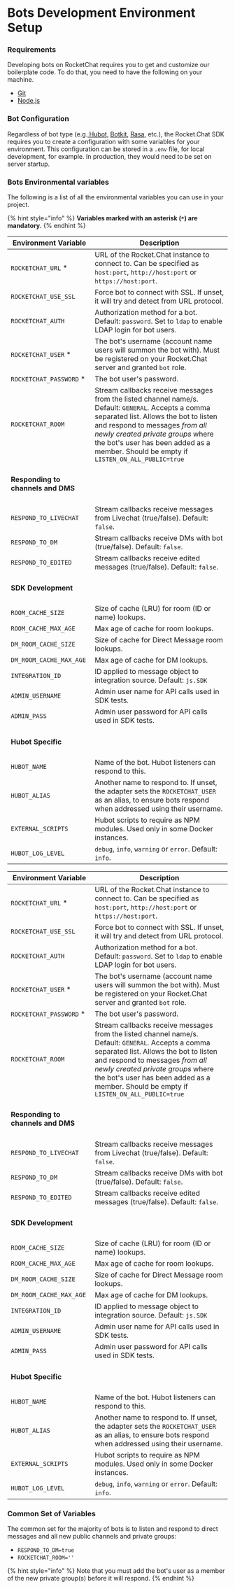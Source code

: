 # Bots Development Environment Setup

### Requirements

Developing bots on RocketChat requires you to get and customize our boilerplate code. To do that, you need to have the following on your machine.

* [Git](http://git-scm.com/book/en/v2/Getting-Started-Installing-Git)
* [Node.js](https://nodejs.org)

### Bot Configuration

Regardless of bot type (e.g.[ Hubot](creating-your-own-bot-from-scratch/develop-a-hubot-bot.md), [Botkit](creating-your-own-bot-from-scratch/develop-a-botkit-bot.md), [Rasa](creating-your-own-bot-from-scratch/develop-a-rasa-bot.md), etc.), the Rocket.Chat SDK requires you to create a configuration with some variables for your environment. This configuration can be stored in a `.env` file, for local development, for example. In production, they would need to be set on server startup.

### Bots Environmental variables

The following is a list of all the environmental variables you can use in your project.

{% hint style="info" %}
**Variables marked with an asterisk (`*`) are mandatory.**
{% endhint %}

| Environment Variable                                     | Description                                                                                                                                                                                                                                                                                                    |
| -------------------------------------------------------- | -------------------------------------------------------------------------------------------------------------------------------------------------------------------------------------------------------------------------------------------------------------------------------------------------------------- |
| `ROCKETCHAT_URL` \*                                      | URL of the Rocket.Chat instance to connect to. Can be specified as `host:port`, `http://host:port` or `https://host:port`.                                                                                                                                                                                     |
| `ROCKETCHAT_USE_SSL`                                     | Force bot to connect with SSL. If unset, it will try and detect from URL protocol.                                                                                                                                                                                                                             |
| `ROCKETCHAT_AUTH`                                        | Authorization method for a bot. Default: `password`. Set to `ldap` to enable LDAP login for bot users.                                                                                                                                                                                                         |
| `ROCKETCHAT_USER` \*                                     | The bot's username (account name users will summon the bot with). Must be registered on your Rocket.Chat server and granted `bot` role.                                                                                                                                                                        |
| `ROCKETCHAT_PASSWORD` \*                                 | The bot user's password.                                                                                                                                                                                                                                                                                       |
| `ROCKETCHAT_ROOM`                                        | Stream callbacks receive messages from the listed channel name/s. Default: `GENERAL`. Accepts a comma separated list. Allows the bot to listen and respond to messages _from all newly created private groups_ where the bot's user has been added as a member. Should be empty if `LISTEN_ON_ALL_PUBLIC=true` |
| <h4><strong>Responding to channels and DMS</strong></h4> |                                                                                                                                                                                                                                                                                                                |
| `RESPOND_TO_LIVECHAT`                                    | Stream callbacks receive messages from Livechat (true/false). Default: `false`.                                                                                                                                                                                                                                |
| `RESPOND_TO_DM`                                          | Stream callbacks receive DMs with bot (true/false). Default: `false`.                                                                                                                                                                                                                                          |
| `RESPOND_TO_EDITED`                                      | Stream callbacks receive edited messages (true/false). Default: `false`.                                                                                                                                                                                                                                       |
| <h4><strong>SDK Development</strong></h4>                |                                                                                                                                                                                                                                                                                                                |
| `ROOM_CACHE_SIZE`                                        | Size of cache (LRU) for room (ID or name) lookups.                                                                                                                                                                                                                                                             |
| `ROOM_CACHE_MAX_AGE`                                     | Max age of cache for room lookups.                                                                                                                                                                                                                                                                             |
| `DM_ROOM_CACHE_SIZE`                                     | Size of cache for Direct Message room lookups.                                                                                                                                                                                                                                                                 |
| `DM_ROOM_CACHE_MAX_AGE`                                  | Max age of cache for DM lookups.                                                                                                                                                                                                                                                                               |
| `INTEGRATION_ID`                                         | ID applied to message object to integration source. Default: `js.SDK`                                                                                                                                                                                                                                          |
| `ADMIN_USERNAME`                                         | Admin user name for API calls used in SDK tests.                                                                                                                                                                                                                                                               |
| `ADMIN_PASS`                                             | Admin user password for API calls used in SDK tests.                                                                                                                                                                                                                                                           |
| <h4><strong>Hubot Specific</strong></h4>                 |                                                                                                                                                                                                                                                                                                                |
| `HUBOT_NAME`                                             | Name of the bot. Hubot listeners can respond to this.                                                                                                                                                                                                                                                          |
| `HUBOT_ALIAS`                                            | Another name to respond to. If unset, the adapter sets the `ROCKETCHAT_USER` as an alias, to ensure bots respond when addressed using their username.                                                                                                                                                          |
| `EXTERNAL_SCRIPTS`                                       | Hubot scripts to require as NPM modules. Used only in some Docker instances.                                                                                                                                                                                                                                   |
| `HUBOT_LOG_LEVEL`                                        | `debug`, `info`, `warning` or `error`. Default: `info`.                                                                                                                                                                                                                                                        |

| Environment Variable                                     | Description                                                                                                                                                                                                                                                                                                    |
| -------------------------------------------------------- | -------------------------------------------------------------------------------------------------------------------------------------------------------------------------------------------------------------------------------------------------------------------------------------------------------------- |
| `ROCKETCHAT_URL` \*                                      | URL of the Rocket.Chat instance to connect to. Can be specified as `host:port`, `http://host:port` or `https://host:port`.                                                                                                                                                                                     |
| `ROCKETCHAT_USE_SSL`                                     | Force bot to connect with SSL. If unset, it will try and detect from URL protocol.                                                                                                                                                                                                                             |
| `ROCKETCHAT_AUTH`                                        | Authorization method for a bot. Default: `password`. Set to `ldap` to enable LDAP login for bot users.                                                                                                                                                                                                         |
| `ROCKETCHAT_USER` \*                                     | The bot's username (account name users will summon the bot with). Must be registered on your Rocket.Chat server and granted `bot` role.                                                                                                                                                                        |
| `ROCKETCHAT_PASSWORD` \*                                 | The bot user's password.                                                                                                                                                                                                                                                                                       |
| `ROCKETCHAT_ROOM`                                        | Stream callbacks receive messages from the listed channel name/s. Default: `GENERAL`. Accepts a comma separated list. Allows the bot to listen and respond to messages _from all newly created private groups_ where the bot's user has been added as a member. Should be empty if `LISTEN_ON_ALL_PUBLIC=true` |
| <h4><strong>Responding to channels and DMS</strong></h4> |                                                                                                                                                                                                                                                                                                                |
| `RESPOND_TO_LIVECHAT`                                    | Stream callbacks receive messages from Livechat (true/false). Default: `false`.                                                                                                                                                                                                                                |
| `RESPOND_TO_DM`                                          | Stream callbacks receive DMs with bot (true/false). Default: `false`.                                                                                                                                                                                                                                          |
| `RESPOND_TO_EDITED`                                      | Stream callbacks receive edited messages (true/false). Default: `false`.                                                                                                                                                                                                                                       |
| <h4><strong>SDK Development</strong></h4>                |                                                                                                                                                                                                                                                                                                                |
| `ROOM_CACHE_SIZE`                                        | Size of cache (LRU) for room (ID or name) lookups.                                                                                                                                                                                                                                                             |
| `ROOM_CACHE_MAX_AGE`                                     | Max age of cache for room lookups.                                                                                                                                                                                                                                                                             |
| `DM_ROOM_CACHE_SIZE`                                     | Size of cache for Direct Message room lookups.                                                                                                                                                                                                                                                                 |
| `DM_ROOM_CACHE_MAX_AGE`                                  | Max age of cache for DM lookups.                                                                                                                                                                                                                                                                               |
| `INTEGRATION_ID`                                         | ID applied to message object to integration source. Default: `js.SDK`                                                                                                                                                                                                                                          |
| `ADMIN_USERNAME`                                         | Admin user name for API calls used in SDK tests.                                                                                                                                                                                                                                                               |
| `ADMIN_PASS`                                             | Admin user password for API calls used in SDK tests.                                                                                                                                                                                                                                                           |
| <h4><strong>Hubot Specific</strong></h4>                 |                                                                                                                                                                                                                                                                                                                |
| `HUBOT_NAME`                                             | Name of the bot. Hubot listeners can respond to this.                                                                                                                                                                                                                                                          |
| `HUBOT_ALIAS`                                            | Another name to respond to. If unset, the adapter sets the `ROCKETCHAT_USER` as an alias, to ensure bots respond when addressed using their username.                                                                                                                                                          |
| `EXTERNAL_SCRIPTS`                                       | Hubot scripts to require as NPM modules. Used only in some Docker instances.                                                                                                                                                                                                                                   |
| `HUBOT_LOG_LEVEL`                                        | `debug`, `info`, `warning` or `error`. Default: `info`.                                                                                                                                                                                                                                                        |

### Common Set of Variables

The common set for the majority of bots is to listen and respond to direct messages and all new public channels and private groups:

* `RESPOND_TO_DM=true`
* `ROCKETCHAT_ROOM=''`

{% hint style="info" %}
Note that you must add the bot's user as a member of the new private group(s) before it will respond.
{% endhint %}
